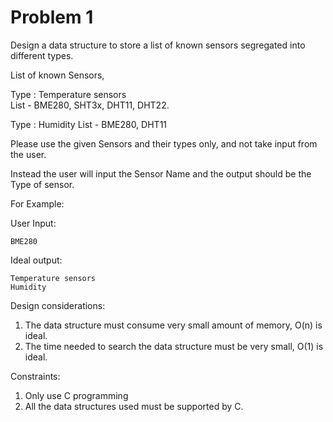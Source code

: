 # Problem 1

Design a data structure to store a list of known sensors segregated into different types.

List of known Sensors, 

Type : Temperature sensors   
List - BME280, SHT3x, DHT11, DHT22.

Type : Humidity 
List - BME280, DHT11

Please use the given Sensors and their types only, and not take input from the user. 

Instead the user will input the Sensor Name and the output should be the Type of sensor.

For Example:

User Input:
```
BME280
```

Ideal output:
```
Temperature sensors
Humidity
```


Design considerations:
1. The data structure must consume very small amount of memory, O(n) is ideal.
2. The time needed to search the data structure must be very small, O(1) is ideal. 

Constraints:
1. Only use C programming 
2. All the data structures used must be supported by C.